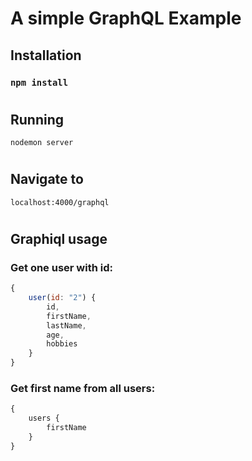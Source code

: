 # A simple GraphQL Example


## Installation

### `npm install`

#

## Running

`nodemon server`

#

## Navigate to 

`localhost:4000/graphql` 

#

## Graphiql usage


### Get one user with id:
```js
{
    user(id: "2") {
        id,
        firstName,
        lastName,
        age,
        hobbies
    }
}
```

### Get first name from all users:
```js
{
    users {
        firstName
    }
}
```